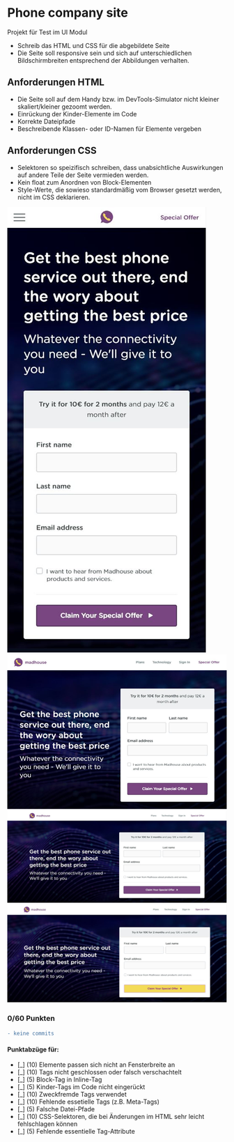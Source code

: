 # Phone company site
Projekt für Test im UI Modul

- Schreib das HTML und CSS für die abgebildete Seite
- Die Seite soll responsive sein und sich auf unterschiedlichen Bildschirmbreiten entsprechend der Abbildungen verhalten.

## Anforderungen HTML
- Die Seite soll auf dem Handy bzw. im DevTools-Simulator nicht kleiner skaliert/kleiner gezoomt werden.
- Einrückung der Kinder-Elemente im Code
- Korrekte Dateipfade
- Beschreibende Klassen- oder ID-Namen für Elemente vergeben
## Anforderungen CSS
- Selektoren so speizifisch schreiben, dass unabsichtliche Auswirkungen auf andere Teile der Seite vermieden werden.
- Kein float zum Anordnen von Block-Elementen
- Style-Werte, die sowieso standardmäßig vom Browser gesetzt werden, nicht im CSS deklarieren.

![](drafts/mobile.JPG)
![](drafts/tablet.JPG)
![](drafts/desktop.JPG)
![](drafts/desktop-button-hover.JPG)

###   0/60 Punkten
```diff
- keine commits
```
#### Punktabzüge für:
- [_] (10) Elemente passen sich nicht an Fensterbreite an
- [_] (10) Tags nicht geschlossen oder falsch verschachtelt
- [_] (5) Block-Tag in Inline-Tag
- [_] (5) Kinder-Tags im Code nicht eingerückt
- [_] (10) Zweckfremde Tags verwendet
- [_] (10) Fehlende essetielle Tags (z.B. Meta-Tags)
- [_] (5) Falsche Datei-Pfade
- [_] (10) CSS-Selektoren, die bei Änderungen im HTML sehr leicht fehlschlagen können
- [_] (5) Fehlende essentielle Tag-Attribute
